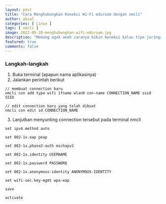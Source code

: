 ```yaml
---
layout: post
title: "Cara Menghubungkan Koneksi Wi-Fi eduroam dengan nmcli"
author: aksal
categories: [ Linux ]
tags: [ nmcli ]
image: 2022-05-28-menghubungkan-wifi-eduroam.jpg
description: "Memang agak aneh caranya bikin koneksi kalau tipe jaringannya wpa-peap"
featured: true
comments: false
---
```


### Langkah-langkah
1. Buka terminal (apapun nama aplikasinya)
2. Jalankan perintah berikut
```
// membuat connection baru
nmcli con add type wifi ifname wlan0 con-name CONNECTION_NAME ssid SSID

// edit connection baru yang telah dibuat
nmcli con edit id CONNECTION_NAME
```
3. Lanjutkan menyunting connection tersebut pada terminal nmcli
```
set ipv4.method auto

set 802-1x.eap peap

set 802-1x.phase2-auth mschapv2

set 802-1x.identity USERNAME

set 802-1x.password PASSWORD

set 802-1x.anonymous-identity ANONYMOUS-IDENTITY

set wifi-sec.key-mgmt wpa-eap

save

activate
```
